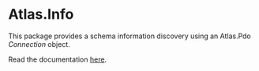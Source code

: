 # Atlas.Info

This package provides a schema information discovery using an Atlas.Pdo _Connection_ object.

Read the documentation [here](http://atlasphp.io/cassini/info/).
